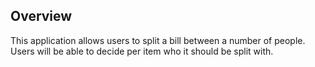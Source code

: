 ## Overview
This application allows users to split a bill between a number of people. Users will be able to decide per item who it should be split with.